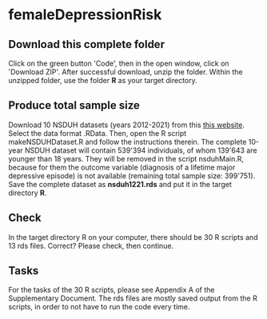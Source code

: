 # femaleDepressionRisk

## Download this complete folder
Click on the green button 'Code', then in the open window, click on 'Download ZIP'. After successful download, unzip the folder. Within the unzipped folder, use the folder **R** as your target directory.

## Produce total sample size
Download 10 NSDUH datasets (years 2012-2021) from this [this website](https://www.datafiles.samhsa.gov/dataset/national-survey-drug-use-and-health-2021-nsduh-2021-ds0001). Select the data format .RData. Then, open the R script makeNSDUHDataset.R and follow the instructions therein. The complete 10-year NSDUH dataset will contain 539'394 individuals, of whom 139'643 are younger than 18 years. They will be removed in the script nsduhMain.R, because for them the outcome variable (diagnosis of a lifetime major depressive episode) is not available (remaining total sample size: 399'751). Save the complete dataset as **nsduh1221.rds** and put it in the target directory **R**.

## Check
In the target directory R on your computer, there should be 30 R scripts and 13 rds files. Correct? Please check, then continue.

## Tasks
For the tasks of the 30 R scripts, please see Appendix A of the Supplementary Document. The rds files are mostly saved output from the R scripts, in order to not have to run the code every time.
